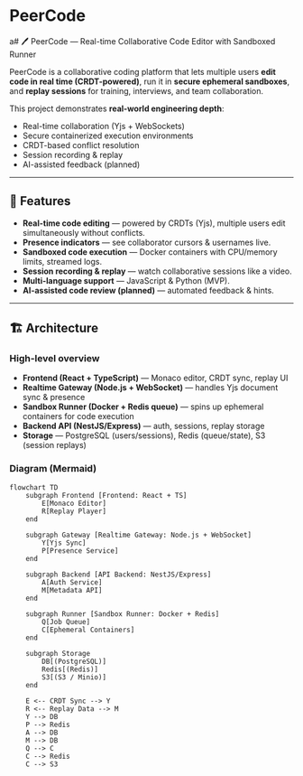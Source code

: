 # PeerCode
a# 🖊️ PeerCode — Real-time Collaborative Code Editor with Sandboxed Runner

PeerCode is a collaborative coding platform that lets multiple users **edit code in real time (CRDT-powered)**, run it in **secure ephemeral sandboxes**, and **replay sessions** for training, interviews, and team collaboration.  

This project demonstrates **real-world engineering depth**:  
- Real-time collaboration (Yjs + WebSockets)  
- Secure containerized execution environments  
- CRDT-based conflict resolution  
- Session recording & replay  
- AI-assisted feedback (planned)  

---

## 🚀 Features
- **Real-time code editing** — powered by CRDTs (Yjs), multiple users edit simultaneously without conflicts.  
- **Presence indicators** — see collaborator cursors & usernames live.  
- **Sandboxed code execution** — Docker containers with CPU/memory limits, streamed logs.  
- **Session recording & replay** — watch collaborative sessions like a video.  
- **Multi-language support** — JavaScript & Python (MVP).  
- **AI-assisted code review (planned)** — automated feedback & hints.  

---

## 🏗️ Architecture

### High-level overview
- **Frontend (React + TypeScript)** — Monaco editor, CRDT sync, replay UI  
- **Realtime Gateway (Node.js + WebSocket)** — handles Yjs document sync & presence  
- **Sandbox Runner (Docker + Redis queue)** — spins up ephemeral containers for code execution  
- **Backend API (NestJS/Express)** — auth, sessions, replay storage  
- **Storage** — PostgreSQL (users/sessions), Redis (queue/state), S3 (session replays)

### Diagram (Mermaid)
```mermaid
flowchart TD
    subgraph Frontend [Frontend: React + TS]
        E[Monaco Editor]
        R[Replay Player]
    end

    subgraph Gateway [Realtime Gateway: Node.js + WebSocket]
        Y[Yjs Sync]
        P[Presence Service]
    end

    subgraph Backend [API Backend: NestJS/Express]
        A[Auth Service]
        M[Metadata API]
    end

    subgraph Runner [Sandbox Runner: Docker + Redis]
        Q[Job Queue]
        C[Ephemeral Containers]
    end

    subgraph Storage
        DB[(PostgreSQL)]
        Redis[(Redis)]
        S3[(S3 / Minio)]
    end

    E <-- CRDT Sync --> Y
    R <-- Replay Data --> M
    Y --> DB
    P --> Redis
    A --> DB
    M --> DB
    Q --> C
    C --> Redis
    C --> S3

